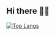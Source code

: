 ## Hi there 🥷🏻
[![Top Langs](https://github-readme-stats.vercel.app/api/top-langs/?username=Alpensin&theme=tokyonight&hide=css)](https://github.com/Alpensin)
<!--
**Alpensin/Alpensin** is a ✨ _special_ ✨ repository because its `README.md` (this file) appears on your GitHub profile.

Here are some ideas to get you started:

- 🔭 I’m currently working on ...
- 🌱 I’m currently learning ...
- 👯 I’m looking to collaborate on ...
- 🤔 I’m looking for help with ...
- 💬 Ask me about ...
- 📫 How to reach me: ...
- 😄 Pronouns: ...
- ⚡ Fun fact: ...
[![Alpensin's github stats](https://github-readme-stats.vercel.app/api?username=Alpensin&count_private=true&show_icons=true)](https://github.com/Alpensin)
-->
